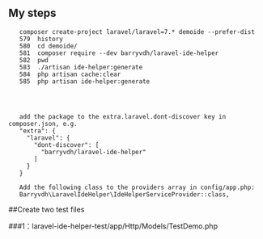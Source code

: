 ## My steps

       composer create-project laravel/laravel=7.* demoide --prefer-dist
       579  history 
       580  cd demoide/
       581  composer require --dev barryvdh/laravel-ide-helper
       582  pwd
       583  ./artisan ide-helper:generate
       584  php artisan cache:clear
       585  php artisan ide-helper:generate
       
       
       
       
       add the package to the extra.laravel.dont-discover key in composer.json, e.g.
       "extra": {
         "laravel": {
           "dont-discover": [
             "barryvdh/laravel-ide-helper"
           ]
         }
       }
       
       Add the following class to the providers array in config/app.php:
       Barryvdh\LaravelIdeHelper\IdeHelperServiceProvider::class,
       
##Create two test files

###1：laravel-ide-helper-test/app/Http/Models/TestDemo.php




